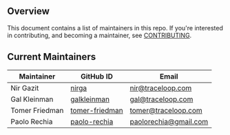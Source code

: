 ## Overview

This document contains a list of maintainers in this repo.
If you're interested in contributing, and becoming a maintainer, see [CONTRIBUTING](CONTRIBUTING.md).

## Current Maintainers

| Maintainer     | GitHub ID                                           | Email                 |
| -------------- | --------------------------------------------------- | --------------------- |
| Nir Gazit      | [nirga](https://github.com/nirga)                   | nir@traceloop.com     |
| Gal Kleinman   | [galkleinman](https://github.com/galkleinman)       | gal@traceloop.com     |
| Tomer Friedman | [tomer-friedman](https://github.com/tomer-friedman) | tomer@traceloop.com   |
| Paolo Rechia   | [paolo-rechia](https://github.com/paolo-rechia)     | paolorechia@gmail.com |
